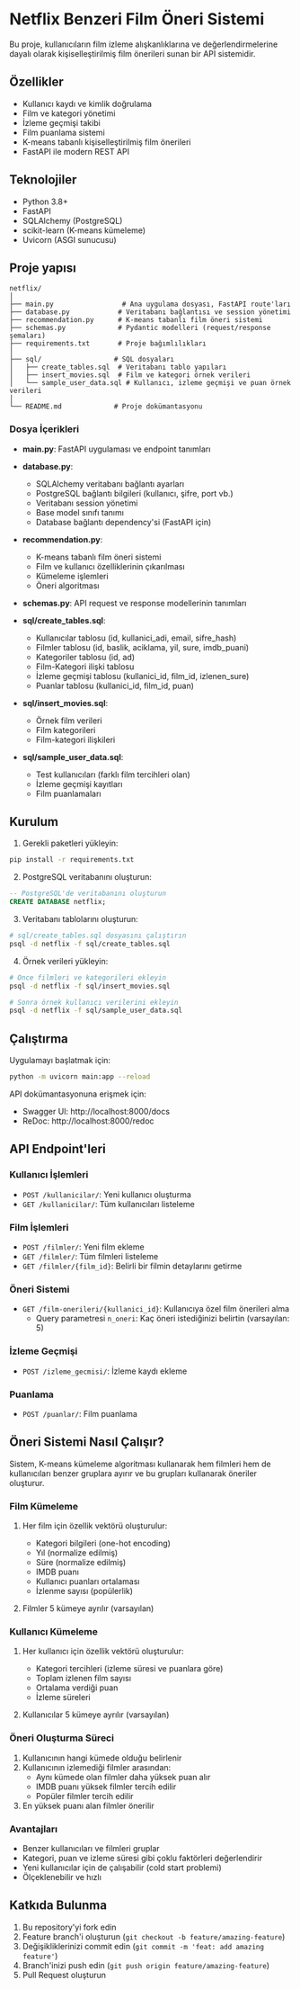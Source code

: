 # Netflix Benzeri Film Öneri Sistemi

Bu proje, kullanıcıların film izleme alışkanlıklarına ve değerlendirmelerine dayalı olarak kişiselleştirilmiş film önerileri sunan bir API sistemidir.

## Özellikler

- Kullanıcı kaydı ve kimlik doğrulama
- Film ve kategori yönetimi
- İzleme geçmişi takibi
- Film puanlama sistemi
- K-means tabanlı kişiselleştirilmiş film önerileri
- FastAPI ile modern REST API

## Teknolojiler

- Python 3.8+
- FastAPI
- SQLAlchemy (PostgreSQL)
- scikit-learn (K-means kümeleme)
- Uvicorn (ASGI sunucusu)

## Proje yapısı

```
netflix/
│
├── main.py                 # Ana uygulama dosyası, FastAPI route'ları
├── database.py            # Veritabanı bağlantısı ve session yönetimi
├── recommendation.py      # K-means tabanlı film öneri sistemi
├── schemas.py             # Pydantic modelleri (request/response şemaları)
├── requirements.txt       # Proje bağımlılıkları
│
├── sql/                  # SQL dosyaları
│   ├── create_tables.sql  # Veritabanı tablo yapıları
│   ├── insert_movies.sql  # Film ve kategori örnek verileri
│   └── sample_user_data.sql # Kullanıcı, izleme geçmişi ve puan örnek verileri
│
└── README.md             # Proje dokümantasyonu
```

### Dosya İçerikleri

- **main.py**: FastAPI uygulaması ve endpoint tanımları
- **database.py**: 
  - SQLAlchemy veritabanı bağlantı ayarları
  - PostgreSQL bağlantı bilgileri (kullanıcı, şifre, port vb.)
  - Veritabanı session yönetimi
  - Base model sınıfı tanımı
  - Database bağlantı dependency'si (FastAPI için)
- **recommendation.py**:
  - K-means tabanlı film öneri sistemi
  - Film ve kullanıcı özelliklerinin çıkarılması
  - Kümeleme işlemleri
  - Öneri algoritması
- **schemas.py**: API request ve response modellerinin tanımları
- **sql/create_tables.sql**: 
  - Kullanıcılar tablosu (id, kullanici_adi, email, sifre_hash)
  - Filmler tablosu (id, baslik, aciklama, yil, sure, imdb_puani)
  - Kategoriler tablosu (id, ad)
  - Film-Kategori ilişki tablosu
  - İzleme geçmişi tablosu (kullanici_id, film_id, izlenen_sure)
  - Puanlar tablosu (kullanici_id, film_id, puan)

- **sql/insert_movies.sql**:
  - Örnek film verileri
  - Film kategorileri
  - Film-kategori ilişkileri

- **sql/sample_user_data.sql**:
  - Test kullanıcıları (farklı film tercihleri olan)
  - İzleme geçmişi kayıtları
  - Film puanlamaları

## Kurulum

1. Gerekli paketleri yükleyin:
```bash
pip install -r requirements.txt
```

2. PostgreSQL veritabanını oluşturun:
```sql
-- PostgreSQL'de veritabanını oluşturun
CREATE DATABASE netflix;
```

3. Veritabanı tablolarını oluşturun:
```bash
# sql/create_tables.sql dosyasını çalıştırın
psql -d netflix -f sql/create_tables.sql
```

4. Örnek verileri yükleyin:
```bash
# Önce filmleri ve kategorileri ekleyin
psql -d netflix -f sql/insert_movies.sql

# Sonra örnek kullanıcı verilerini ekleyin
psql -d netflix -f sql/sample_user_data.sql
```

## Çalıştırma

Uygulamayı başlatmak için:

```bash
python -m uvicorn main:app --reload
```

API dokümantasyonuna erişmek için:
- Swagger UI: http://localhost:8000/docs
- ReDoc: http://localhost:8000/redoc

## API Endpoint'leri

### Kullanıcı İşlemleri
- `POST /kullanicilar/`: Yeni kullanıcı oluşturma
- `GET /kullanicilar/`: Tüm kullanıcıları listeleme

### Film İşlemleri
- `POST /filmler/`: Yeni film ekleme
- `GET /filmler/`: Tüm filmleri listeleme
- `GET /filmler/{film_id}`: Belirli bir filmin detaylarını getirme

### Öneri Sistemi
- `GET /film-onerileri/{kullanici_id}`: Kullanıcıya özel film önerileri alma
  - Query parametresi `n_oneri`: Kaç öneri istediğinizi belirtin (varsayılan: 5)

### İzleme Geçmişi
- `POST /izleme_gecmisi/`: İzleme kaydı ekleme

### Puanlama
- `POST /puanlar/`: Film puanlama

## Öneri Sistemi Nasıl Çalışır?

Sistem, K-means kümeleme algoritması kullanarak hem filmleri hem de kullanıcıları benzer gruplara ayırır ve bu grupları kullanarak öneriler oluşturur.

### Film Kümeleme
1. Her film için özellik vektörü oluşturulur:
   - Kategori bilgileri (one-hot encoding)
   - Yıl (normalize edilmiş)
   - Süre (normalize edilmiş)
   - IMDB puanı
   - Kullanıcı puanları ortalaması
   - İzlenme sayısı (popülerlik)

2. Filmler 5 kümeye ayrılır (varsayılan)

### Kullanıcı Kümeleme
1. Her kullanıcı için özellik vektörü oluşturulur:
   - Kategori tercihleri (izleme süresi ve puanlara göre)
   - Toplam izlenen film sayısı
   - Ortalama verdiği puan
   - İzleme süreleri

2. Kullanıcılar 5 kümeye ayrılır (varsayılan)

### Öneri Oluşturma Süreci
1. Kullanıcının hangi kümede olduğu belirlenir
2. Kullanıcının izlemediği filmler arasından:
   - Aynı kümede olan filmler daha yüksek puan alır
   - IMDB puanı yüksek filmler tercih edilir
   - Popüler filmler tercih edilir
3. En yüksek puanı alan filmler önerilir

### Avantajları
- Benzer kullanıcıları ve filmleri gruplar
- Kategori, puan ve izleme süresi gibi çoklu faktörleri değerlendirir
- Yeni kullanıcılar için de çalışabilir (cold start problemi)
- Ölçeklenebilir ve hızlı

## Katkıda Bulunma

1. Bu repository'yi fork edin
2. Feature branch'i oluşturun (`git checkout -b feature/amazing-feature`)
3. Değişikliklerinizi commit edin (`git commit -m 'feat: add amazing feature'`)
4. Branch'inizi push edin (`git push origin feature/amazing-feature`)
5. Pull Request oluşturun
